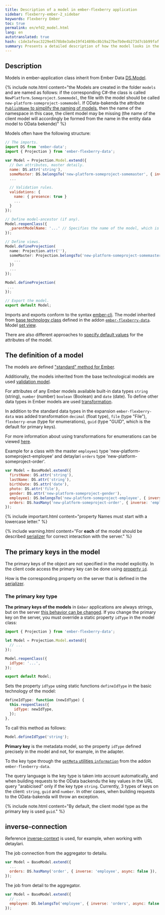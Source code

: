 ```yaml
---
title: Description of a model in ember-flexberry application
sidebar: flexberry-ember-2_sidebar
keywords: Flexberry Ember
toc: true
permalink: en/efd2_model.html
lang: en
autotranslated: true
hash: c1de3afeac3229e4578b8e3a8e19f41489bc8b19a27be7b0e4b273d7cbb99faf
summary: Presents a detailed description of how the model looks in the app.
---
```


## Description

Models in ember-application class inherit from Ember Data [DS.Model](http://emberjs.com/api/data/classes/DS.Model.html).

{% include note.html content="the Models are created in the folder `models` and are named as follows: if the corresponding C#-the class is called `NewPlatform.Someproject.Somemodel`, the file with the model should be called `new-platform-someproject-somemodel`. If OData-bakenda the attribute [`PublishName` to simplify the naming of models](https://flexberry.github.io/ru/fo_metadata-for-client.html), then the name of the namespace in this case, the client model may be missing (the name of the client model will accordingly be formed from the name in the entity data model to OData bekende)" %}

Models often have the following structure:

```javascript
// The imports. 
import DS from 'ember-data';
import { Projection } from 'ember-flexberry-data';

var Model = Projection.Model.extend({
  // Own attributes, master detaily. 
  name: DS.attr('string'),
  someMaster: DS.belongsTo('new-platform-someproject-somemaster', { inverse: 'somemodel', async: false, polymorphic: true }),
  ...

  // Validation rules. 
  validations: {
    name: { presence: true }
    ...
  }
});

// Define model-ancestor (if any). 
Model.reopenClass({
  _parentModelName: '...' // Specifies the name of the model, which is inherited by this model, such as the 'new-platform-someproject-parent'. 
});

// Define views. 
Model.defineProjection(
  name: Projection.attr(''),
  someMaster: Projection.belongsTo('new-platform-someproject-somemaster', '', {
    ...
  })
  ...
});

Model.defineProjection(
 ...
});

// Export the model. 
export default Model;
```

Imports and exports conform to the syntax [ember-cli](http://ember-cli.com).
The model inherited from [base technology class](https://github.com/Flexberry/ember-flexberry-data/blob/develop/addon/models/model.js) defined in the addon [`ember-flexberry-data`](https://github.com/Flexberry/ember-flexberry-data).
Model [set view](efd2_model-projection.html).

There are also different approaches to [specify default values](ef2_default-value.html) for the attributes of the model.

## The definition of a model

The models are defined ["standard" method for Ember](https://guides.emberjs.com/v2.4.0/models/defining-models/).

Additionally, the models inherited from the base technological models are used [validation model](efd2_model-validation.html).

For attributes of any Ember models available built-in data types `string` (string), `number` (number) `boolean` (Boolean) and `date` (date). To define other data types in Ember models are used [transformation](https://guides.emberjs.com/v2.4.0/models/defining-models/#toc_transforms).

In addition to the standard data types in the expansion `ember-flexberry-data` was added transformation `decimal` (float type), `file` (type "File"), `flexberry-enum` (type for enumerations), `guid` (type "GUID", which is the default for primary keys).

For more information about using transformations for enumerations can be viewed [here](efd2_enum.html).

Example for a class with the master `employee1` type 'new-platform-someproject-employee' and detaylari `orders` type 'new-platform-someproject-order'.

```javascript
var Model = BaseModel.extend({
  firstName: DS.attr('string'),
  lastName: DS.attr('string'),
  birthDate: DS.attr('date'),
  photo: DS.attr('file'),
  gender: DS.attr('new-platform-someproject-gender'),
  employee1: DS.belongsTo('new-platform-someproject-employee', { inverse: null, async: false }),
  orders: DS.hasMany('new-platform-someproject-order', { inverse: 'employee', async: false }),
});
```

{% include important.html content="property Names must start with a lowercase letter." %}

{% include warning.html content="For **each** of the model should be described [serializer](efd2_serializer.html) for correct interaction with the server." %}

## The primary keys in the model

The primary keys of the object are not specified in the model explicitly.
In the client code access the primary key can be done using [property `id`](http://emberjs.com/api/data/classes/DS.Model.html#property_id).

How is the corresponding property on the server that is defined in the [serializer](efd2_serializer.html).

### The primary key type

__The primary keys of the models__ in `Ember` applications are always strings, but on the server [this behavior can be changed](fo_primary-keys-objects.html).
If you change the primary key on the server, you must override a static property `idType` in the model class:

```javascript
import { Projection } from 'ember-flexberry-data';

let Model = Projection.Model.extend({
  // ... 
});

Model.reopenClass({
  idType: '...',
});

export default Model;
```

Sets the property `idType` using static functions `defineIdType` in the basic technology of the model:

```javascript
defineIdType: function (newIdType) {
  this.reopenClass({
    idType: newIdType,
  });
},
```

To call this method as follows:

```javascript
Model.defineIdType('string');
```

__Primary key__ is the metadata model, so the property `idType` defined precisely in the model and not, for example, in the adapter.

To the key type through the [`getMeta` utilities `information`](https://github.com/Flexberry/ember-flexberry-data/blob/develop/addon/utils/information.js#L137) from the addon `ember-flexberry-data`.

The query language is the key type is taken into account automatically, and when building requests to the OData backendu the key values in the URL query "arabicised" only if the key type `string`.
Currently, 3 types of keys on the client: `string`, `guid` and `number`. In other cases, when building requests to the OData-bakenda will throw an exception.

{% include note.html content="By default, the client model type as the primary key is used `guid`." %}

## inverse-connection

Reference [inverse-context](https://guides.emberjs.com/v2.4.0/models/relationships/#toc_reflexive-relations) is used, for example, when working with detaylari.

The job connection from the aggregator to detailu.

```javascript
var Model = BaseModel.extend({
  ...
  orders: DS.hasMany('order', { inverse: 'employee', async: false }),
});
```

The job from detail to the aggregator.

```javascript
var Model = BaseModel.extend({
  // ... 
  employee: DS.belongsTo('employee', { inverse: 'orders', async: false })
});
```



